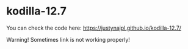 # kodilla-12.7

You can check the code here: https://justynajpl.github.io/kodilla-12.7/

Warning! Sometimes link is not working properly!
